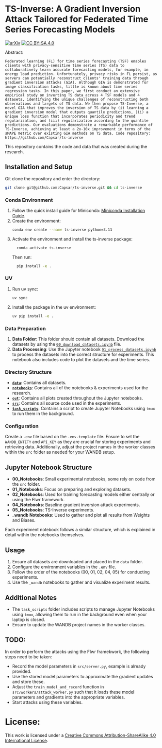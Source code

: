 # TS-Inverse: A Gradient Inversion Attack Tailored for Federated Time Series Forecasting Models

[![arXiv](https://img.shields.io/badge/arXiv-2503.20952-b31b1b.svg)](https://arxiv.org/abs/2503.20952)
[![CC BY-SA 4.0][cc-by-sa-shield]][cc-by-sa]
<!-- [![SaTML](https://img.shields.io/badge/SaTML-2503.20952-115bab.svg)](https://arxiv.org/abs/2503.20952) -->

Abstract:
```
Federated learning (FL) for time series forecasting (TSF) enables clients with privacy-sensitive time series (TS) data to collaboratively learn accurate forecasting models, for example, in energy load prediction. Unfortunately, privacy risks in FL persist, as servers can potentially reconstruct clients' training data through gradient inversion attacks (GIA). Although GIA is demonstrated for image classification tasks, little is known about time series regression tasks. In this paper, we first conduct an extensive empirical study on inverting TS data across 4 TSF models and 4 datasets, identifying the unique challenges of reconstructing both observations and targets of TS data. We then propose TS-Inverse, a novel GIA that improves the inversion of TS data by (i) learning a gradient inversion model that outputs quantile predictions, (ii) a unique loss function that incorporates periodicity and trend regularization, and (iii) regularization according to the quantile predictions. Our evaluations demonstrate a remarkable performance of TS-Inverse, achieving at least a 2x-10x improvement in terms of the sMAPE metric over existing GIA methods on TS data. Code repository: https://github.com/Capsar/ts-inverse
```


This repository contains the code and data that was created during the research.

## Installation and Setup

Git clone the repository and enter the directory:

```bash
git clone git@github.com:Capsar/ts-inverse.git && cd ts-inverse
```

### Conda Environment

1. Follow the quick install guide for Miniconda: [Miniconda Installation Guide](https://docs.anaconda.com/free/miniconda/).
2. Create the environment:
    ```bash
    conda env create --name ts-inverse python=3.11
    ```
3. Activate the environment and install the ts-inverse package:
    ```bash
      conda activate ts-inverse
    ```
    Then run:
    ```bash
      pip install -e .
    ```

### UV

1. Run uv sync:

    ```bash
    uv sync
    ```

2. Install the package in the uv environment:
    ```bash
    uv pip install -e .
    ```

### Data Preparation

1. **Data Folder**: This folder should contain all datasets. Download the datasets by using the [`00_download_datasets.ipynb`](data/00_download_datasets.ipynb)  file.
2. **Data Processing**: Use the Jupyter notebook [`01_process_datasets.ipynb`](data/01_process_datasets.ipynb) to process the datasets into the correct structure for experiments. This notebook also includes code to plot the datasets and the time series.

### Directory Structure

- **[`data`](data)**: Contains all datasets.
- **[`notebooks`](notebooks)**: Contains all of the notebooks & experiments used for the research.
- **[`out`](out)**: Contains all plots created throughout the Jupyter notebooks.
- **[`src`](src)**: Contains all source code used in the experiments.
- **[`task_scripts`](task_scripts)**: Contains a script to create Jupyter Notebooks using `tmux` to run them in the background.

### Configuration

Create a `.env` file based on the `.env.template` file. Ensure to set the `WANDB_ENTITY` and `API_KEY` as they are crucial for storing experiments and retrieving data. Additionally, adjust the project names in the worker classes within the `src` folder as needed for your WANDB setup.

## Jupyter Notebook Structure

- **00_Notebooks**: Small experimental notebooks, some rely on code from the `src` folder.
- **01_Notebooks**: Focus on preparing and exploring datasets.
- **02_Notebooks**: Used for training forecasting models either centrally or using the Flwr framework.
- **04_Notebooks**: Baseline gradient inversion attack experiments.
- **05_Notebooks**: TS-Inverse experiments.
- **_wandb Notebooks**: Used to gather and plot all results from Weights and Biases.

Each experiment notebook follows a similar structure, which is explained in detail within the notebooks themselves.

## Usage

1. Ensure all datasets are downloaded and placed in the `data` folder.
2. Configure the environment variables in the `.env` file.
4. Follow the order of the notebooks (00, 01, 02, 04, 05) for conducting experiments.
5. Use the `_wandb` notebooks to gather and visualize experiment results.

## Additional Notes

- The `task_scripts` folder includes scripts to manage Jupyter Notebooks using `tmux`, allowing them to run in the background even when your laptop is closed.
- Ensure to update the WANDB project names in the worker classes.

## TODO:

In order to perform the attacks using the Flwr framekwork, the following steps need to be taken:
- Record the model parameters in  `src/server.py`, example is already provided.
- Use the stored model parameters to approximate the gradient updates and store these.
- Adjust the `train_model_and_record` function in `src/workers/attack_worker.py` such that it loads these model parameters and gradients into the appropriate variables.
- Start attacks using these variables.



# License:

This work is licensed under a
[Creative Commons Attribution-ShareAlike 4.0 International License][cc-by-sa].

[cc-by-sa]: http://creativecommons.org/licenses/by-sa/4.0/
[cc-by-sa-shield]: https://img.shields.io/badge/License-CC%20BY--SA%204.0-lightgrey.svg
